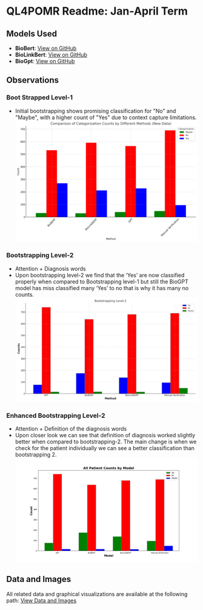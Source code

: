 # QL4POMR Readme: Jan-April Term

## Models Used
- **BioBert**: [View on GitHub](https://github.com/lukecage0/QL4POMR/tree/main/Jan-April/BootStrapped-Level-1-filter-Bert)
- **BioLinkBert**: [View on GitHub](https://github.com/lukecage0/QL4POMR/tree/main/Jan-April/BootStrapped-Level-1-filter-Bio-Link-Bert)
- **BioGpt**: [View on GitHub](https://github.com/lukecage0/QL4POMR/tree/main/Jan-April/BootStrapped-Level-1-filter-Gpt)

## Observations
### Boot Strapped Level-1
- Initial bootstrapping shows promising classification for "No" and "Maybe", with a higher count of "Yes" due to context capture limitations.
![All Patients Graph for Boot Strapped Level-1](https://github.com/lukecage0/QL4POMR/blob/main/Jan-April/Patient_Graphs_Bootstrapping_level-1_vs_Manual_verification/All_patients_count.png)
### Bootstrapping Level-2
- Attention + Diagnosis words
- Upon bootstrapping level-2 we find that the ‘Yes’ are now classified properly when compared to Bootstrapping level-1 but still the BioGPT model has miss classified many ‘Yes’ to no that is why it has many no counts.
![All Patients Graph for Boot Strapped Level-2](https://github.com/lukecage0/QL4POMR/blob/main/Jan-April/Patient_Graphs_Bootstrapping_level-2_vs_Manual_verification/All_Patients-Counts.png)
### Enhanced Bootstrapping Level-2
- Attention + Definition of the diagnosis words
- Upon closer look we can see that definition of diagnosis worked slightly better when compared to bootstrapping-2. The main change is when we check for the patient individually we can see a better classification than bootstrapping 2.
![All Patients Graph for Boot Strapped Level-2 Enhanced](https://github.com/lukecage0/QL4POMR/blob/main/Jan-April/Patient_Graphs_Bootstrapping_level-2-Enhanced_definitions_vs_Manual_verification/All_Patient_Counts_by_Model.png)

## Data and Images
All related data and graphical visualizations are available at the following path: [View Data and Images](https://github.com/lukecage0/QL4POMR/tree/main/Jan-April)

